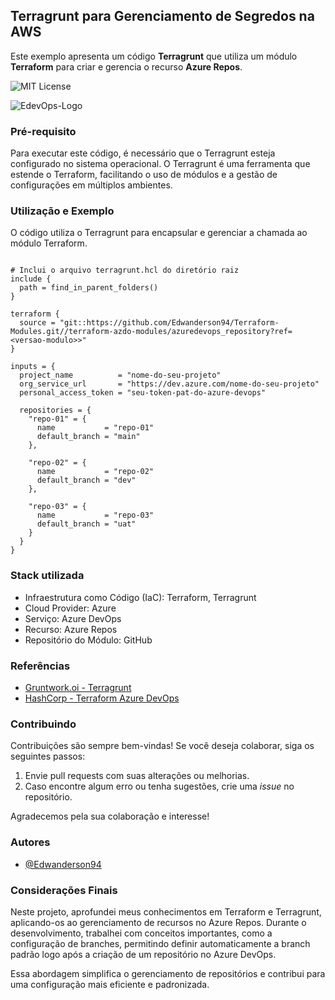 
## Terragrunt para Gerenciamento de Segredos na AWS

Este exemplo apresenta um código **Terragrunt** que utiliza um módulo **Terraform** para criar e gerencia o recurso **Azure Repos**.

<p>
  <img src="https://img.shields.io/badge/License-MIT-green.svg" alt="MIT License" />
</p>

![EdevOps-Logo](https://i.imgur.com/LVpNbS0.png)


### Pré-requisito

Para executar este código, é necessário que o Terragrunt esteja configurado no sistema operacional. O Terragrunt é uma ferramenta que estende o Terraform, facilitando o uso de módulos e a gestão de configurações em múltiplos ambientes.


### Utilização e Exemplo

O código utiliza o Terragrunt para encapsular e gerenciar a chamada ao módulo Terraform.

```hcl

# Inclui o arquivo terragrunt.hcl do diretório raiz
include {
  path = find_in_parent_folders()
}

terraform {
  source = "git::https://github.com/Edwanderson94/Terraform-Modules.git//terraform-azdo-modules/azuredevops_repository?ref=<versao-modulo>>"
}

inputs = {
  project_name          = "nome-do-seu-projeto"
  org_service_url       = "https://dev.azure.com/nome-do-seu-projeto"
  personal_access_token = "seu-token-pat-do-azure-devops"

  repositories = {
    "repo-01" = {
      name           = "repo-01"
      default_branch = "main"
    },

    "repo-02" = {
      name           = "repo-02"
      default_branch = "dev"
    },

    "repo-03" = {
      name           = "repo-03"
      default_branch = "uat"
    }
  }
}

```

### Stack utilizada

- Infraestrutura como Código (IaC): Terraform, Terragrunt
- Cloud Provider: Azure
- Serviço: Azure DevOps
- Recurso: Azure Repos
- Repositório do Módulo: GitHub 

### Referências
 - [Gruntwork.oi - Terragrunt](https://terragrunt.gruntwork.io/docs/)
 - [HashCorp - Terraform Azure DevOps](https://registry.terraform.io/providers/microsoft/azuredevops/latest)

### Contribuindo

Contribuições são sempre bem-vindas! Se você deseja colaborar, siga os seguintes passos:

1. Envie pull requests com suas alterações ou melhorias.
2. Caso encontre algum erro ou tenha sugestões, crie uma *issue* no repositório.

Agradecemos pela sua colaboração e interesse!


### Autores

- [@Edwanderson94](https://github.com/Edwanderson94)


### Considerações Finais

Neste projeto, aprofundei meus conhecimentos em Terraform e Terragrunt, aplicando-os ao gerenciamento de recursos no Azure Repos. Durante o desenvolvimento, trabalhei com conceitos importantes, como a configuração de branches, permitindo definir automaticamente a branch padrão logo após a criação de um repositório no Azure DevOps.

Essa abordagem simplifica o gerenciamento de repositórios e contribui para uma configuração mais eficiente e padronizada.